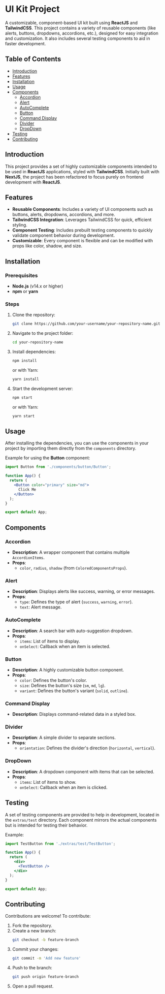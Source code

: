 # UI Kit Project

A customizable, component-based UI kit built using **ReactJS** and **TailwindCSS**. This project contains a variety of reusable components (like alerts, buttons, dropdowns, accordions, etc.), designed for easy integration and customization. It also includes several testing components to aid in faster development.

## Table of Contents

- [Introduction](#introduction)
- [Features](#features)
- [Installation](#installation)
- [Usage](#usage)
- [Components](#components)
  - [Accordion](#accordion)
  - [Alert](#alert)
  - [AutoComplete](#autocomplete)
  - [Button](#button)
  - [Command Display](#command-display)
  - [Divider](#divider)
  - [DropDown](#dropdown)
- [Testing](#testing)
- [Contributing](#contributing)

## Introduction

This project provides a set of highly customizable components intended to be used in **ReactJS** applications, styled with **TailwindCSS**. Initially built with **NextJS**, the project has been refactored to focus purely on frontend development with **ReactJS**.

## Features

- **Reusable Components**: Includes a variety of UI components such as buttons, alerts, dropdowns, accordions, and more.
- **TailwindCSS Integration**: Leverages TailwindCSS for quick, efficient styling.
- **Component Testing**: Includes prebuilt testing components to quickly validate component behavior during development.
- **Customizable**: Every component is flexible and can be modified with props like color, shadow, and size.
  
## Installation

### Prerequisites

- **Node.js** (v14.x or higher)
- **npm** or **yarn**

### Steps

1. Clone the repository:
    ```bash
    git clone https://github.com/your-username/your-repository-name.git
    ```
2. Navigate to the project folder:
    ```bash
    cd your-repository-name
    ```
3. Install dependencies:
    ```bash
    npm install
    ```
    or with Yarn:
    ```bash
    yarn install
    ```

4. Start the development server:
    ```bash
    npm start
    ```
    or with Yarn:
    ```bash
    yarn start
    ```

## Usage

After installing the dependencies, you can use the components in your project by importing them directly from the `components` directory.

Example for using the **Button** component:

```jsx
import Button from './components/button/Button';

function App() {
  return (
    <Button color="primary" size="md">
      Click Me
    </Button>
  );
}

export default App;
```

## Components

### Accordion

- **Description**: A wrapper component that contains multiple `AccordionItems`.
- **Props**:
  - `color`, `radius`, `shadow` (from `ColoredComponentsProps`).

### Alert

- **Description**: Displays alerts like success, warning, or error messages.
- **Props**:
  - `type`: Defines the type of alert (`success`, `warning`, `error`).
  - `text`: Alert message.

### AutoComplete

- **Description**: A search bar with auto-suggestion dropdown.
- **Props**:
  - `items`: List of items to display.
  - `onSelect`: Callback when an item is selected.

### Button

- **Description**: A highly customizable button component.
- **Props**:
  - `color`: Defines the button's color.
  - `size`: Defines the button's size (`sm`, `md`, `lg`).
  - `variant`: Defines the button's variant (`solid`, `outline`).

### Command Display

- **Description**: Displays command-related data in a styled box.

### Divider

- **Description**: A simple divider to separate sections.
- **Props**:
  - `orientation`: Defines the divider's direction (`horizontal`, `vertical`).

### DropDown

- **Description**: A dropdown component with items that can be selected.
- **Props**:
  - `items`: List of items to show.
  - `onSelect`: Callback when an item is clicked.

## Testing

A set of testing components are provided to help in development, located in the `extras/test` directory. Each component mirrors the actual components but is intended for testing their behavior.

Example:

```jsx
import TestButton from './extras/test/TestButton';

function App() {
  return (
    <div>
      <TestButton />
    </div>
  );
}

export default App;
```

## Contributing

Contributions are welcome! To contribute:

1. Fork the repository.
2. Create a new branch:
    ```bash
    git checkout -b feature-branch
    ```
3. Commit your changes:
    ```bash
    git commit -m 'Add new feature'
    ```
4. Push to the branch:
    ```bash
    git push origin feature-branch
    ```
5. Open a pull request.

